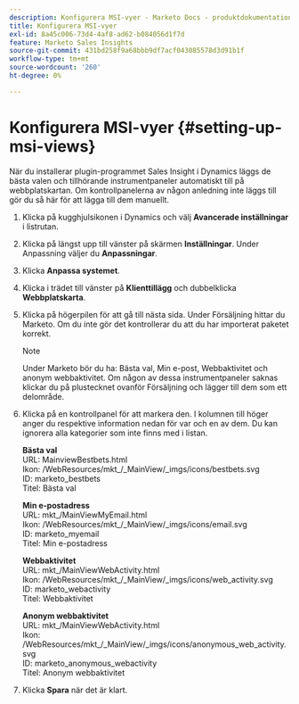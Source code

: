 ```yaml
---
description: Konfigurera MSI-vyer - Marketo Docs - produktdokumentation
title: Konfigurera MSI-vyer
exl-id: 8a45c006-73d4-4af8-ad62-b084056d1f7d
feature: Marketo Sales Insights
source-git-commit: 431bd258f9a68bbb9df7acf043085578d3d91b1f
workflow-type: tm+mt
source-wordcount: '260'
ht-degree: 0%

---
```


# Konfigurera MSI-vyer {#setting-up-msi-views}

När du installerar plugin-programmet Sales Insight i Dynamics läggs de bästa valen och tillhörande instrumentpaneler automatiskt till på webbplatskartan. Om kontrollpanelerna av någon anledning inte läggs till gör du så här för att lägga till dem manuellt.

1. Klicka på kugghjulsikonen i Dynamics och välj **Avancerade inställningar** i listrutan.

1. Klicka på längst upp till vänster på skärmen **Inställningar**. Under Anpassning väljer du **Anpassningar**.

1. Klicka **Anpassa systemet**.

1. Klicka i trädet till vänster på **Klienttillägg** och dubbelklicka **Webbplatskarta**.

1. Klicka på högerpilen för att gå till nästa sida. Under Försäljning hittar du Marketo. Om du inte gör det kontrollerar du att du har importerat paketet korrekt.

   >[!NOTE]
   >
   >Under Marketo bör du ha: Bästa val, Min e-post, Webbaktivitet och anonym webbaktivitet. Om någon av dessa instrumentpaneler saknas klickar du på plustecknet ovanför Försäljning och lägger till dem som ett delområde.

1. Klicka på en kontrollpanel för att markera den. I kolumnen till höger anger du respektive information nedan för var och en av dem. Du kan ignorera alla kategorier som inte finns med i listan.

   **Bästa val**</br>
URL: MainviewBestbets.html</br>
Ikon: /WebResources/mkt_/_MainView/_imgs/icons/bestbets.svg</br>
ID: marketo_bestbets</br>
Titel: Bästa val

   **Min e-postadress**</br>
URL: mkt_/MainViewMyEmail.html</br>
Ikon: /WebResources/mkt_/_MainView/_imgs/icons/email.svg</br>
ID: marketo_myemail</br>
Titel: Min e-postadress

   **Webbaktivitet**</br>
URL: mkt_/MainViewWebActivity.html</br>
Ikon: /WebResources/mkt_/_MainView/_imgs/icons/web_activity.svg</br>
ID: marketo_webactivity</br>
Titel: Webbaktivitet

   **Anonym webbaktivitet**</br>
URL: mkt_/MainViewWebActivity.html</br>
Ikon: /WebResources/mkt_/_MainView/_imgs/icons/anonymous_web_activity.svg</br>
ID: marketo_anonymous_webactivity</br>
Titel: Anonym webbaktivitet

1. Klicka **Spara** när det är klart.
